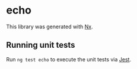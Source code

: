 # echo

This library was generated with [Nx](https://nx.dev).

## Running unit tests

Run `ng test echo` to execute the unit tests via [Jest](https://jestjs.io).
